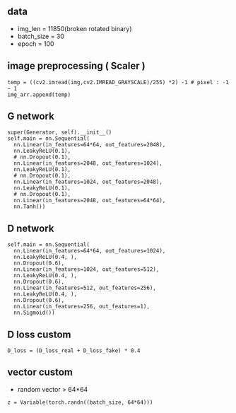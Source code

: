 ## data
- img_len = 11850(broken rotated binary)
- batch_size = 30
- epoch = 100

## image preprocessing ( Scaler )
~~~
temp = ((cv2.imread(img,cv2.IMREAD_GRAYSCALE)/255) *2) -1 # pixel : -1 ~ 1 
img_arr.append(temp)
~~~

## G network

~~~
super(Generator, self).__init__()
self.main = nn.Sequential(
  nn.Linear(in_features=64*64, out_features=2048),
  nn.LeakyReLU(0.1),
  # nn.Dropout(0.1),
  nn.Linear(in_features=2048, out_features=1024),
  nn.LeakyReLU(0.1),
  # nn.Dropout(0.1),
  nn.Linear(in_features=1024, out_features=2048),
  nn.LeakyReLU(0.1),
  # nn.Dropout(0.1),
  nn.Linear(in_features=2048, out_features=64*64),
  nn.Tanh())
~~~

## D network

~~~
self.main = nn.Sequential(
  nn.Linear(in_features=64*64, out_features=1024),
  nn.LeakyReLU(0.4, ),
  nn.Dropout(0.6),
  nn.Linear(in_features=1024, out_features=512),
  nn.LeakyReLU(0.4, ),
  nn.Dropout(0.6),
  nn.Linear(in_features=512, out_features=256),
  nn.LeakyReLU(0.4, ),
  nn.Dropout(0.6),
  nn.Linear(in_features=256, out_features=1),
  nn.Sigmoid())
~~~

## D loss custom
~~~
D_loss = (D_loss_real + D_loss_fake) * 0.4
~~~

## vector custom
- random vector > 64*64

~~~
z = Variable(torch.randn((batch_size, 64*64)))
~~~


